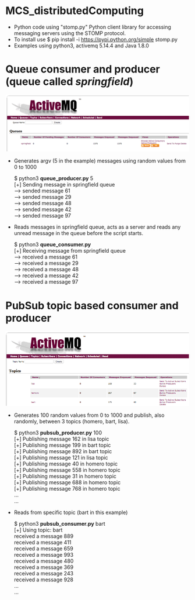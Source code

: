 # MCS_distributedComputing

* Python code using "stomp.py" Python client library for accessing messaging servers using the STOMP protocol.
* To install use $ pip install -i https://pypi.python.org/simple stomp.py
* Examples using python3, activemq 5.14.4 and Java 1.8.0



Queue consumer and producer (queue called *springfield*)
=======

![alt text](https://github.com/alsotoes/MCS_distributedComputing/blob/master/images/queue_activemq.png)


* Generates argv (5 in the example) messages using random values from 0 to 1000

	$ python3 **queue_producer.py** 5  
        [+] Sending message in springfield queue  
                --> sended message 61  
                --> sended message 29  
                --> sended message 48  
                --> sended message 42  
                --> sended message 97  
                  
                  
* Reads messages in springfield queue, acts as a server and reads any unread message in the queue before the script starts.

	$ python3 **queue_consumer.py**    
        [+] Receiving message from springfield queue  
                --> received a message 61  
                --> received a message 29  
                --> received a message 48  
                --> received a message 42  
                --> received a message 97  
                         
                
PubSub topic based consumer and producer
=======

![alt text](https://github.com/alsotoes/MCS_distributedComputing/blob/master/images/topic_activemq.png)


* Generates 100 random values from 0 to 1000 and publish, also randomly, between 3 topics (homero, bart, lisa).

	$ python3 **pubsub_producer.py** 100  
         [+] Publishing message 162 in lisa topic  
         [+] Publishing message 199 in bart topic  
         [+] Publishing message 892 in bart topic  
         [+] Publishing message 121 in lisa topic  
         [+] Publishing message 40 in homero topic  
         [+] Publishing message 558 in homero topic  
         [+] Publishing message 31 in homero topic  
         [+] Publishing message 688 in homero topic  
         [+] Publishing message 768 in homero topic  
         ...  
         ...  

* Reads from specific topic (bart in this example)

    $ python3 **pubsub_consumer.py** bart   
         [+] Using topic: bart   
                  received a message 889   
                  received a message 411   
                  received a message 659   
                  received a message 993   
                  received a message 480   
                  received a message 369   
                  received a message 243   
                  received a message 928   
                  ...   
                  ...   
